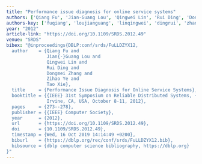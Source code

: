 ```yaml
---
title: "Performance issue diagnosis for online service systems"
authors: ['Qiang Fu', 'Jian-Guang Lou', 'Qingwei Lin', 'Rui Ding', 'Dongmei Zhang', 'Zihao Ye', 'Tao Xie 0001']
authors-key: ['fuqiang', 'loujianguang', 'linqingwei', 'dingrui', 'zhangdongmei', 'yezihao', 'xietao']
year: "2012"
article-link: "https://doi.org/10.1109/SRDS.2012.49"
venue: "SRDS"
bibex: "@inproceedings{DBLP:conf/srds/FuLLDZYX12,
  author    = {Qiang Fu and
               Jian{-}Guang Lou and
               Qingwei Lin and
               Rui Ding and
               Dongmei Zhang and
               Zihao Ye and
               Tao Xie},
  title     = {Performance Issue Diagnosis for Online Service Systems},
  booktitle = {{IEEE} 31st Symposium on Reliable Distributed Systems, {SRDS} 2012,
               Irvine, CA, USA, October 8-11, 2012},
  pages     = {273--278},
  publisher = {{IEEE} Computer Society},
  year      = {2012},
  url       = {https://doi.org/10.1109/SRDS.2012.49},
  doi       = {10.1109/SRDS.2012.49},
  timestamp = {Wed, 16 Oct 2019 14:14:49 +0200},
  biburl    = {https://dblp.org/rec/conf/srds/FuLLDZYX12.bib},
  bibsource = {dblp computer science bibliography, https://dblp.org}
}"
---
```

